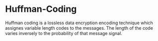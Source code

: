 # Huffman-Coding

Huffman coding is a lossless data encryption encoding technique which assignes variable length codes to the messages. The length of the code varies inversely to the probability of that message signal.
